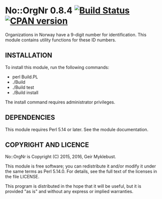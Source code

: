 # No::OrgNr 0.8.4 [![Build Status](https://travis-ci.org/geirmyk/No-OrgNr.svg?branch=master)](https://travis-ci.org/geirmyk/No-OrgNr) [![CPAN version](https://badge.fury.io/pl/No-OrgNr.svg)](https://badge.fury.io/pl/No-OrgNr)

Organizations in Norway have a 9-digit number for identification. This module contains utility
functions for these ID numbers.

## INSTALLATION

To install this module, run the following commands:

  * perl Build.PL
  * ./Build
  * ./Build test
  * ./Build install

The install command requires administrator privileges.

## DEPENDENCIES

This module requires Perl 5.14 or later. See the module documentation.

## COPYRIGHT AND LICENCE

No::OrgNr is Copyright (C) 2015, 2016, Geir Myklebust.

This module is free software; you can redistribute it and/or modify it under the
same terms as Perl 5.14.0. For details, see the full text of the licenses in the
file LICENSE.

This program is distributed in the hope that it will be useful, but it is
provided "as is" and without any express or implied warranties.
